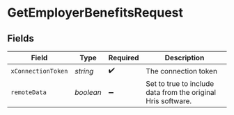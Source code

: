 # GetEmployerBenefitsRequest


## Fields

| Field                                                        | Type                                                         | Required                                                     | Description                                                  |
| ------------------------------------------------------------ | ------------------------------------------------------------ | ------------------------------------------------------------ | ------------------------------------------------------------ |
| `xConnectionToken`                                           | *string*                                                     | :heavy_check_mark:                                           | The connection token                                         |
| `remoteData`                                                 | *boolean*                                                    | :heavy_minus_sign:                                           | Set to true to include data from the original Hris software. |